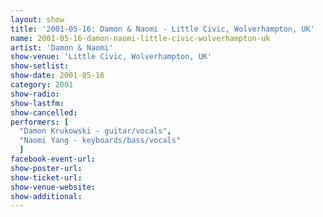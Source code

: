 ```yaml
---
layout: show
title: '2001-05-16: Damon & Naomi - Little Civic, Wolverhampton, UK'
name: 2001-05-16-damon-naomi-little-civic-wolverhampton-uk
artist: 'Damon & Naomi'
show-venue: 'Little Civic, Wolverhampton, UK'
show-setlist: 
show-date: 2001-05-16
category: 2001
show-radio: 
show-lastfm: 
show-cancelled: 
performers: [
  "Damon Krukowski - guitar/vocals",
  "Naomi Yang - keyboards/bass/vocals"
  ]
facebook-event-url: 
show-poster-url: 
show-ticket-url: 
show-venue-website: 
show-additional: 
---
```



